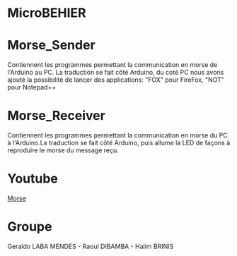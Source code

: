 # MicroBEHIER

# Morse_Sender

Contiennent les programmes permettant la communication en morse de l'Arduino au PC.
La traduction se fait côté Arduino, du coté PC nous avons ajouté la possibilité de lancer des applications:
"FOX" pour FireFox,
"NOT" pour Notepad++

# Morse_Receiver

Contiennent les programmes permettant la communication en morse du PC à l'Arduino.La traduction se fait côté Arduino, puis allume la LED de façons à reproduire le morse du message reçu.

# Youtube

[Morse](https://www.youtube.com/watch?v=l2zzyWMOe9M&feature=youtu.be)

# Groupe

Geraldo LABA MENDES -
Raoul DIBAMBA -
Halim BRINIS
